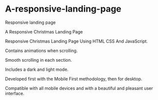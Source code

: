 # A-responsive-landing-page
Responsive landing page

A Responsive Christmas Landing Page

Responsive Christmas Landing Page Using HTML CSS And JavaScript.

Contains animations when scrolling.

Smooth scrolling in each section.

Includes a dark and light mode.

Developed first with the Mobile First methodology, then for desktop.

Compatible with all mobile devices and with a beautiful and pleasant user interface.

